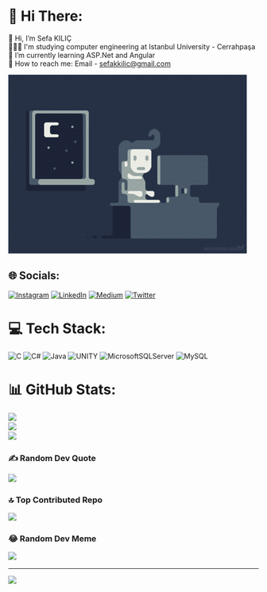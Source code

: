 # 💫 Hi There:
👋 Hi, I’m Sefa KILIÇ<br>👨🏾‍💻 I'm studying computer engineering at Istanbul University - Cerrahpaşa<br>🌱 I’m currently learning ASP.Net and Angular<br> 📨 How to reach me: Email - sefakkilic@gmail.com

![](https://github.com/sefa1klc/sefa1klc/blob/main/code.gif)

## 🌐 Socials:
[![Instagram](https://img.shields.io/badge/Instagram-%23E4405F.svg?logo=Instagram&logoColor=white)](https://instagram.com/sefa1klc) [![LinkedIn](https://img.shields.io/badge/LinkedIn-%230077B5.svg?logo=linkedin&logoColor=white)](https://www.linkedin.com/in/sefa-kilic-9577a7229/) [![Medium](https://img.shields.io/badge/Medium-12100E?logo=medium&logoColor=white)](https://medium.com/@sefakkilic) [![Twitter](https://img.shields.io/badge/Twitter-%231DA1F2.svg?logo=Twitter&logoColor=white)](https://twitter.com/sefa1klc) 

# 💻 Tech Stack:
![C](https://img.shields.io/badge/c-%2300599C.svg?style=for-the-badge&logo=c&logoColor=white) ![C#](https://img.shields.io/badge/c%23-%23239120.svg?style=for-the-badge&logo=c-sharp&logoColor=white) ![Java](https://img.shields.io/badge/java-%23ED8B00.svg?style=for-the-badge&logo=java&logoColor=white) ![UNITY](https://img.shields.io/badge/Unity-%2320232a.svg?style=for-the-badge&logo=unity&logoColor=white) ![MicrosoftSQLServer](https://img.shields.io/badge/Microsoft%20SQL%20Sever-CC2927?style=for-the-badge&logo=microsoft%20sql%20server&logoColor=white) ![MySQL](https://img.shields.io/badge/mysql-%2300f.svg?style=for-the-badge&logo=mysql&logoColor=white)
# 📊 GitHub Stats:
![](https://github-readme-stats.vercel.app/api?username=sefa1klc&theme=gotham&hide_border=false&include_all_commits=false&count_private=false)<br/>
![](https://github-readme-streak-stats.herokuapp.com/?user=sefa1klc&theme=gotham&hide_border=false)<br/>
![](https://github-readme-stats.vercel.app/api/top-langs/?username=sefa1klc&theme=gotham&hide_border=false&include_all_commits=false&count_private=false&layout=compact)

### ✍️ Random Dev Quote
![](https://quotes-github-readme.vercel.app/api?type=horizontal&theme=gruvbox)

### 🔝 Top Contributed Repo
![](https://github-contributor-stats.vercel.app/api?username=sefa1klc&limit=5&theme=gruvbox&combine_all_yearly_contributions=true)

### 😂 Random Dev Meme
<img src="https://rm.up.railway.app/" width="512px"/>

---
[![](https://visitcount.itsvg.in/api?id=sefa1klc&icon=0&color=8)](https://visitcount.itsvg.in)

<!-- Proudly created with GPRM ( https://gprm.itsvg.in ) -->
